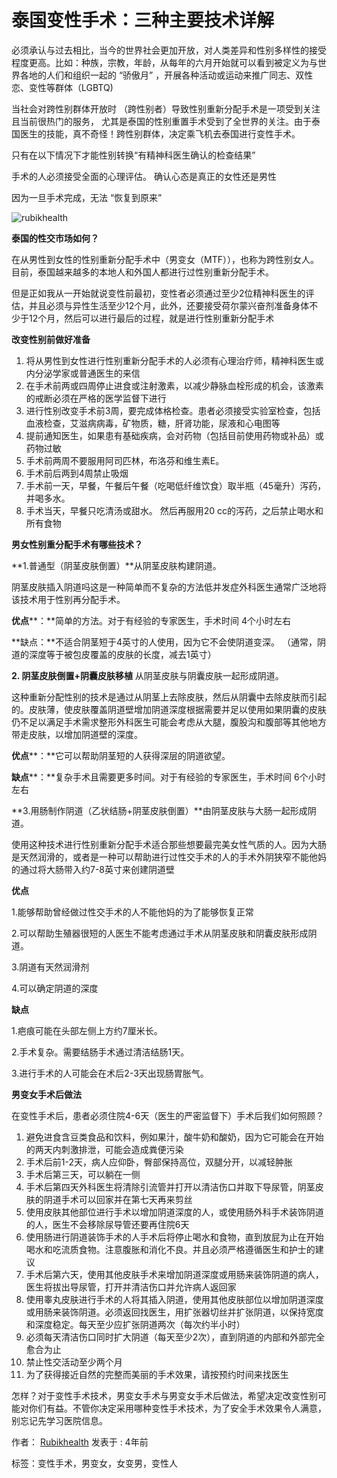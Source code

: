 # 泰国变性手术：三种主要技术详解

必须承认与过去相比，当今的世界社会更加开放，对人类差异和性别多样性的接受程度更高。比如：种族，宗教，年龄，从每年的六月开始就可以看到被定义为与世界各地的人们和组织一起的 “骄傲月” ，开展各种活动或运动来推广同志、双性恋、变性等群体（LGBTQ)

当社会对跨性别群体开放时 （跨性别者）导致性别重新分配手术是一项受到关注且当前很热门的服务， 尤其是泰国的性别重置手术受到了全世界的关注。由于泰国医生的技能，真不奇怪！跨性别群体，决定乘飞机去泰国进行变性手术。

只有在以下情况下才能性别转换“有精神科医生确认的检查结果”

手术的人必须接受全面的心理评估。 确认心态是真正的女性还是男性

因为一旦手术完成，无法 “恢复到原来”

![rubikhealth](/storage/2791/transsexual-02.jpg)

**泰国的性交市场如何？**

在从男性到女性的性别重新分配手术中（男变女（MTF）），也称为跨性别女人。目前，泰国越来越多的本地人和外国人都进行过性别重新分配手术。

但是正如我从一开始就说变性前最初，变性者必须通过至少2位精神科医生的评估，并且必须与异性生活至少12个月，此外，还要接受荷尔蒙兴奋剂准备身体不少于12个月，然后可以进行最后的过程，就是进行性别重新分配手术

**改变性别前做好准备**

1.  将从男性到女性进行性别重新分配手术的人必须有心理治疗师，精神科医生或内分泌学家或普通医生的来信
2.  在手术前两或四周停止进食或注射激素，以减少静脉血栓形成的机会，该激素的戒断必须在严格的医学监督下进行
3.  进行性别改变手术前3周，要完成体格检查。患者必须接受实验室检查，包括血液检查，艾滋病病毒，矿物质，糖，肝肾功能，尿液和心电图等
4.  提前通知医生，如果患有基础疾病，会对药物（包括目前使用药物或补品）或药物过敏
5.  手术前两周不要服用阿司匹林，布洛芬和维生素E。
6.  手术前后两到4周禁止吸烟
7.  手术前一天，早餐，午餐后午餐（吃喝低纤维饮食）取半瓶（45毫升）泻药，并喝多水。
8.  手术当天，早餐只吃清汤或甜水。 然后再服用20 cc的泻药，之后禁止喝水和所有食物

**男女性别重分配手术有哪些技术？**

**1.普通型（阴茎皮肤倒置）**从阴茎皮肤构建阴道。

阴茎皮肤插入阴道吗这是一种简单而不复杂的方法低并发症外科医生通常广泛地将该技术用于性别再分配手术。

**优点****：**简单的方法。对于有经验的专家医生，手术时间 4个小时左右

**缺点：**不适合阴茎短于4英寸的人使用，因为它不会使阴道变深。 （通常，阴道的深度等于被包皮覆盖的皮肤的长度，减去1英寸）

**2\. 阴茎皮肤倒置+阴囊皮肤移植** 从阴茎皮肤与阴囊皮肤一起形成阴道。

这种重新分配性别的技术是通过从阴茎上去除皮肤，然后从阴囊中去除皮肤而引起的。皮肤薄，使皮肤覆盖阴道壁增加阴道深度根据需要并足以使用如果阴囊的皮肤仍不足以满足手术需求整形外科医生可能会考虑从大腿，腹股沟和腹部等其他地方带走皮肤，以增加阴道壁的深度。

**优点****：**它可以帮助阴茎短的人获得深层的阴道欲望。

**缺点****：**复杂手术且需要更多时间。对于有经验的专家医生，手术时间 6个小时左右

**3.用肠制作阴道（乙状结肠+阴茎皮肤倒置）**由阴茎皮肤与大肠一起形成阴道。

使用这种技术进行性别重新分配手术适合那些想要最完美女性气质的人。因为大肠是天然润滑的，或者是一种可以帮助进行过性交手术的人的手术外阴狭窄不能他妈的通过将大肠带入约7-8英寸来创建阴道壁

**优点**

1.能够帮助曾经做过性交手术的人不能他妈的为了能够恢复正常

2.可以帮助生殖器很短的人医生不能考虑通过手术从阴茎皮肤和阴囊皮肤形成阴道。

3.阴道有天然润滑剂

4.可以确定阴道的深度

**缺点**

1.疤痕可能在头部左侧上方约7厘米长。

2.手术复杂。需要结肠手术通过清洁结肠1天。

3.进行手术的人可能会在术后2-3天出现肠胃胀气。

**男变女手术后做法**

在变性手术后，患者必须住院4-6天（医生的严密监督下）手术后我们如何照顾？

1.  避免进食含豆类食品和饮料，例如果汁，酸牛奶和酸奶，因为它可能会在开始的两天内刺激排泄，可能会造成粪便污染
2.  手术后前1-2天，病人应仰卧，臀部保持高位，双腿分开，以减轻肿胀
3.  手术后第三天，可以躺在一侧
4.  手术后第四天外科医生将清除引流管并打开以清洁伤口并取下导尿管，阴茎皮肤的阴道手术可以回家并在第七天再来剪丝
5.  使用皮肤其他部位进行手术以增加阴道深度的人，或使用肠外科手术装饰阴道的人，医生不会移除尿导管还要再住院6天
6.  使用肠进行阴道装饰手术的人手术后将停止喝水和食物，直到放屁为止在开始喝水和吃流质食物。注意腹胀和消化不良。并且必须严格遵循医生和护士的建议
7.  手术后第六天，使用其他皮肤手术来增加阴道深度或用肠来装饰阴道的病人，医生将拔出导尿管，打开并清洁伤口并允许病人返回家
8.  使用睾丸皮肤进行手术的人将其插入阴道，使用其他皮肤部位以增加阴道深度或用肠来装饰阴道。必须返回找医生，用扩张器切丝并扩张阴道，以保持宽度和深度稳定。每天至少应扩张阴道两次（每次约半小时）
9.  必须每天清洁伤口同时扩大阴道（每天至少2次），直到阴道的内部和外部完全愈合为止
10.  禁止性交活动至少两个月
11.  为了获得接近自然的完整而美丽的手术效果，请按预约时间来找医生

怎样？对于变性手术技术，男变女手术与男变女手术后做法，希望决定改变性别可能对你们有益。不管你决定采用哪种变性手术技术，为了安全手术效果令人满意，别忘记先学习医院信息。

作者： [Rubikhealth](#) 发表于 : 4年前

标签：变性手术，男变女，女变男，变性人
